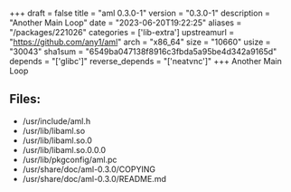 +++
draft = false
title = "aml 0.3.0-1"
version = "0.3.0-1"
description = "Another Main Loop"
date = "2023-06-20T19:22:25"
aliases = "/packages/221026"
categories = ['lib-extra']
upstreamurl = "https://github.com/any1/aml"
arch = "x86_64"
size = "10660"
usize = "30043"
sha1sum = "6549ba047138f8916c3fbda5a95be4d342a9165d"
depends = "['glibc']"
reverse_depends = "['neatvnc']"
+++
Another Main Loop

## Files: 
* /usr/include/aml.h
* /usr/lib/libaml.so
* /usr/lib/libaml.so.0
* /usr/lib/libaml.so.0.0.0
* /usr/lib/pkgconfig/aml.pc
* /usr/share/doc/aml-0.3.0/COPYING
* /usr/share/doc/aml-0.3.0/README.md
